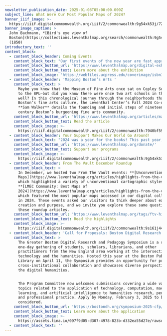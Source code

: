 ```yaml
---
newsletter_publication_date: 2025-01-08T05:00:00.000Z
subject_line: What Were Our Most Popular Maps of 2024?
banner_iiif_image: >-
  https://iiif.digitalcommonwealth.org/iiif/2/commonwealth:9g54xk53j/728,1382,7554,3314/,1200/0/default.jpg
banner_image_caption: >
  John Bachmann, *[Bird's eye view of
  Boston](https://collections.leventhalmap.org/search/commonwealth:9g54xk528)*
  (1850)
introductory_text: ''
content_block:
  - content_block_header: Coming Events
    content_block_text: "Our first events of the new year are fast approaching!\n\n**Virtual · January 14, 6:30 pm ET:** In this talk, based on his recent book\_*[The Map in the Machine](https://www.ucpress.edu/books/the-map-in-the-machine/paper)*,\_**Luis F. Alvarez** León\_examines how digital technologies have changed how we shop, work, play, and communicate, charting these changes through MapQuest and Google Maps to the rise of IP geolocation, ridesharing, and a new Earth Observation satellite ecosystem. [Register here.](https://www.leventhalmap.org/event/the-map-in-the-machine-charting-the-spatial-architecture-of-digital-capitalism/)\n\n**Virtual · January 16, 7 pm ET:** The Washington Map Society will host a conversation with\_**Ian Spangler** and **Emily Bowe**, the co-curators of *[Processing Place: How Computers and Cartographers Redrew Our World](https://www.leventhalmap.org/digital-exhibitions/processing-place/)*, with an overview of the Processing Place exhibition and discussion about the rise of computer cartography.  [Register here.](https://www.leventhalmap.org/event/a-look-behind-processing-place-how-computers-and-cartographers-redrew-our-world/)\n\nBoth programs are done in support of *[Processing Place: How Computers and Cartographers Redrew Our World](https://www.leventhalmap.org/digital-exhibitions/processing-place/)*.\n"
    content_block_button_url: 'https://www.leventhalmap.org/digital-exhibitions/processing-place/'
    content_block_button_text: Learn more about the exhibition
    content_block_image: 'https://webfiles.ucpress.edu/coverimage/isbn13/9780520389328.jpg'
  - content_block_header: 'Mapping Boston’s Arts '
    content_block_text: >
      Maybe you knew that the Museum of Fine Arts once sat on Copley Square next
      to the BPL—but did you know there were once two art schools in the area as
      well? In this chronological journey through the neighborhoods that shaped
      Boston’s fine arts culture, the Leventhal Center’s Fall 2024 Co-op student
      **Sam Walker** details the founding and initial steps of nineteenth
      century Boston’s burgeoning fine arts community.
    content_block_button_url: 'https://www.leventhalmap.org/articles/mapping-bostons-arts/'
    content_block_button_text: Read the article
    content_block_image: >-
      https://iiif.digitalcommonwealth.org/iiif/2/commonwealth:7940bf59c/550,48,1087,1248/,1200/0/default.jpg
  - content_block_header: Your Support Makes Our World Go Around!
    content_block_text: "2024 was a year for the books! This past year, our gallery saw three different exhibits (*[Getting Around Town](https://www.leventhalmap.org/digital-exhibitions/getting-around-town/)*, *[Heaven & Earth](https://www.leventhalmap.org/digital-exhibitions/heaven-and-earth/)*, and *[Processing Place](https://www.leventhalmap.org/digital-exhibitions/processing-place/)*), we hosted 38 public events, and welcomed over 57,000 visitors. Our digital collection remained an incredible tool for research, with over 246,000 visitors searching for maps. Additionally, we added 21 new atlas layers to [Atlascope](http://atlascope.org/) as part of our project to expand our coverage of Massachusetts towns in the tool. This past year was one of growth for our Education team, as we welcomed three new staff members and hosted 31 visits from local schools.\n\nWe’re grateful for our community of friends and map lovers—we look forward to spending 2025 continuing to strengthen and expand our commitment to free and accessible collections and resources, public interpretation and research, and work with educators and students. If you’d like to help support new and innovative projects in 2025, please consider\_[supporting us with a gift of any size](https://www.leventhalmap.org/donate/).\n"
    content_block_button_url: 'https://www.leventhalmap.org/donate/'
    content_block_button_text: Support our programs
    content_block_image: >-
      https://iiif.digitalcommonwealth.org/iiif/2/commonwealth:9g54xk53j/1828,792,4643,4951/,1200/0/default.jpg
  - content_block_header: From The Vault December Roundup
    content_block_text: >
      In December, we hosted two From The Vault events: **[Unconventional
      Maps](https://www.leventhalmap.org/articles/highlights-from-the-vault-unconventional-maps/)**,
      which highlighted a variety of unconventional cartographic styles, and
      **[LMEC Community: Best Maps of
      2024](https://www.leventhalmap.org/articles/highlights-from-the-vault-lmec-community-best-maps-of-2024/)**,
      which featured the most popular maps accessed in our digital collections
      in 2024. These events asked our visitors to think deeper about each map’s
      creation and purpose, and we invite you explore these same questions in
      these roundup articles.
    content_block_button_url: 'https://www.leventhalmap.org/tags/ftv-highlights/'
    content_block_button_text: Read the highlights
    content_block_image: >-
      https://iiif.digitalcommonwealth.org/iiif/2/commonwealth:9s161j44c/5538,867,3383,4347/,1200/0/default.jpg
  - content_block_header: 'Call for Proposals: Boston Digital Research and Pedagogy Symposium'
    content_block_text: >
      The Greater Boston Digital Research and Pedagogy Symposium is a regional,
      one-day gathering of students, scholars, librarians, and other
      practitioners from the New England area working at the intersection of
      technology and the humanities. Hosted this year at the Boston Public
      Library on April 11, the Symposium provides an opportunity for promoting
      cross-institutional collaboration and showcases diverse perspectives in
      the digital humanities.


      The Program Committee now welcomes submissions covering a wide variety of
      topics related to the application of technology, computation, machine
      learning, and artificial intelligence to humanities research, pedagogy,
      and professional practice. Apply by Monday, February 3, 2025 to be
      considered.
    content_block_button_url: 'https://bostondh.org/symposium-2025-cfp/'
    content_block_button_text: Learn more about the application
    content_block_image: >-
      https://assets.tina.io/097f9d05-d307-4978-823b-d332ea55d27e/rawson-talk.jpg.png
  - content_block_text: ''
---
```


